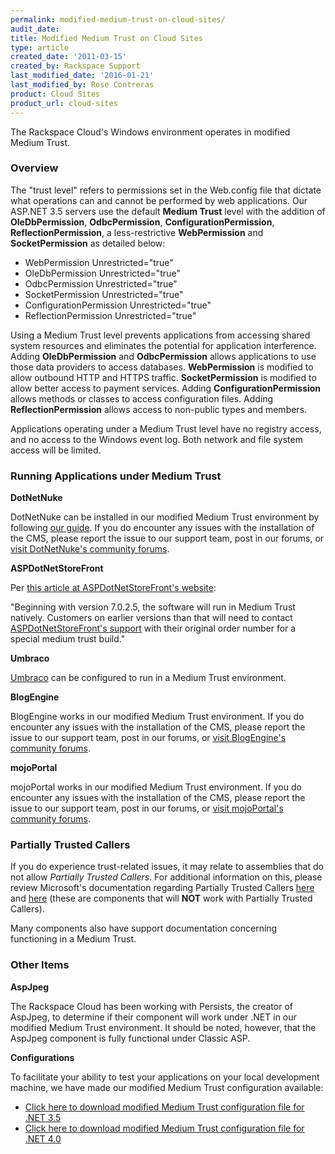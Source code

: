 ```yaml
---
permalink: modified-medium-trust-on-cloud-sites/
audit_date:
title: Modified Medium Trust on Cloud Sites
type: article
created_date: '2011-03-15'
created_by: Rackspace Support
last_modified_date: '2016-01-21'
last_modified_by: Rose Contreras
product: Cloud Sites
product_url: cloud-sites
---
```


The Rackspace Cloud's Windows environment operates in modified Medium
Trust.

### Overview

The "trust level" refers to permissions set in the Web.config file that
dictate what operations can and cannot be performed by web applications.
Our ASP.NET 3.5 servers use the default **Medium Trust** level with the
addition of **OleDbPermission**, **OdbcPermission**,
**ConfigurationPermission**, **ReflectionPermission**, a
less-restrictive **WebPermission** and **SocketPermission** as detailed
below:

-   WebPermission Unrestricted="true"
-   OleDbPermission Unrestricted="true"
-   OdbcPermission Unrestricted="true"
-   SocketPermission Unrestricted="true"
-   ConfigurationPermission Unrestricted="true"
-   ReflectionPermission Unrestricted="true"

Using a Medium Trust level prevents applications from accessing shared
system resources and eliminates the potential for application
interference. Adding **OleDbPermission** and **OdbcPermission** allows
applications to use those data providers to access databases.
**WebPermission** is modified to allow outbound HTTP and HTTPS traffic.
**SocketPermission** is modified to allow better access to payment
services. Adding **ConfigurationPermission** allows methods or classes
to access configuration files. Adding **ReflectionPermission** allows
access to non-public types and members.

Applications operating under a Medium Trust level have no registry
access, and no access to the Windows event log. Both network and file
system access will be limited.

### Running Applications under Medium Trust

**DotNetNuke**

DotNetNuke can be installed in our modified Medium Trust environment by
following [our guide](/how-to/install-dotnetnuke-on-cloud-sites). If you do
encounter any issues with the installation of the CMS, please report the
issue to our support team, post in our forums, or [visit DotNetNuke's community forums](http://www.dotnetnuke.com/tabid/795/default.aspx).

**ASPDotNetStoreFront**

Per [this article at ASPDotNetStoreFront's website](https://support.aspdotnetstorefront.com/index.php?_m=knowledgebase&_a=viewarticle&kbarticleid=105):

"Beginning with version 7.0.2.5, the software will run in Medium Trust
natively. Customers on earlier versions than that will need to contact
[ASPDotNetStoreFront's support](http://www.aspdotnetstorefront.com/t-support.aspx)
with their original order number for a special medium trust build."

**Umbraco**

[Umbraco](http://umbraco.com/) can be configured to run in a Medium
Trust environment.

**BlogEngine**

BlogEngine works in our modified Medium Trust environment. If you do
encounter any issues with the installation of the CMS, please report the
issue to our support team, post in our forums, or [visit BlogEngine's community forums](http://www.codeplex.com/blogengine/Thread/List.aspx).

**mojoPortal**

mojoPortal works in our modified Medium Trust environment. If you do
encounter any issues with the installation of the CMS, please report the
issue to our support team, post in our forums, or [visit mojoPortal's community forums](http://www.mojoportal.com/forums.aspx).

### Partially Trusted Callers

If you do experience trust-related issues, it may relate to assemblies
that do not allow *Partially Trusted Callers*. For additional
information on this, please review Microsoft's documentation regarding
Partially Trusted Callers
[here](http://msdn.microsoft.com/en-us/library/wyts434y.aspx)
and
[here](http://msdn.microsoft.com/en-us/library/ms364059%28VS.80%29.aspx#prtltrstpro_topic7)
(these are components that will **NOT** work with Partially Trusted
Callers).

Many components also have support documentation concerning functioning
in a Medium Trust.

### Other Items

**AspJpeg**

The Rackspace Cloud has been working with Persists, the creator of
AspJpeg, to determine if their component will work under .NET in our
modified Medium Trust environment. It should be noted, however, that the
AspJpeg component is fully functional under Classic ASP.

**Configurations**

To facilitate your ability to test your applications on your local
development machine, we have made our modified Medium Trust
configuration available:

-   [Click here to download modified Medium Trust configuration file for .NET 3.5](http://c4959820.r20.cf2.rackcdn.com/web_customtrust.config)
-   [Click here to download modified Medium Trust configuration file for .NET 4</span>.0](http://c4959820.r20.cf2.rackcdn.com/web_custom40.config)
